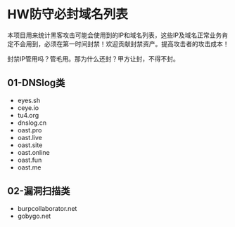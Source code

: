 # HW防守必封域名列表

本项目用来统计黑客攻击可能会使用到的IP和域名列表，这些IP及域名正常业务肯定不会用到，必须在第一时间封禁！欢迎贡献封禁资产。提高攻击者的攻击成本！

封禁IP管用吗？管毛用。那为什么还封？甲方让封，不得不封。

## 01-DNSlog类

- eyes.sh
- ceye.io
- tu4.org
- dnslog.cn
- oast.pro
- oast.live
- oast.site
- oast.online
- oast.fun
- oast.me

## 02-漏洞扫描类

- burpcollaborator.net
- gobygo.net
